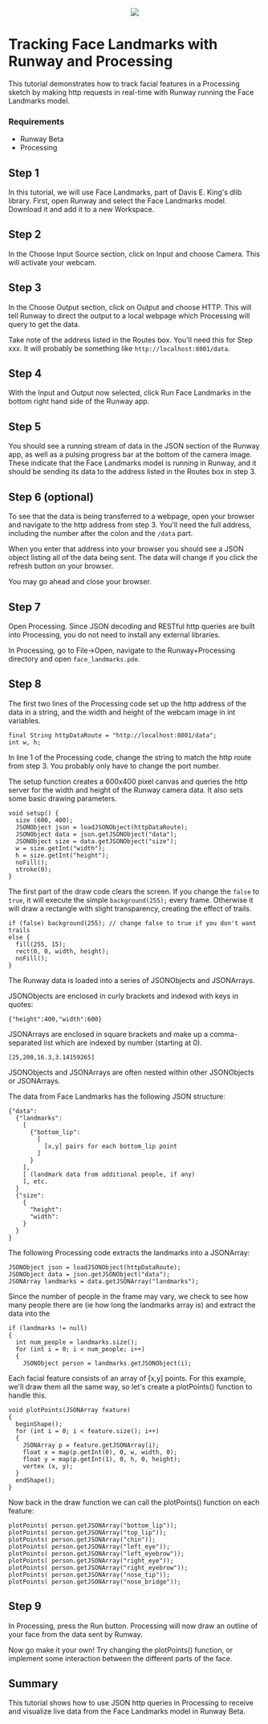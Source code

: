 <p align="center">
  <img src="https://runway.nyc3.digitaloceanspaces.com/assets/github/cover_runway_processing_github.jpg">
</p>

# Tracking Face Landmarks with Runway and Processing

This tutorial demonstrates how to track facial features in a Processing sketch by making http requests in real-time with Runway running the Face Landmarks model.

### Requirements

* Runway Beta
* Processing

## Step 1

In this tutorial, we will use Face Landmarks, part of Davis E. King's dlib library. First, open Runway and select the Face Landmarks model. Download it and add it to a new Workspace.

## Step 2

In the Choose Input Source section, click on Input and choose Camera. This will activate your webcam.

## Step 3

In the Choose Output section, click on Output and choose HTTP. This will tell Runway to direct the output to a local webpage which Processing will query to get the data.

Take note of the address listed in the Routes box. You'll need this for Step xxx. It will probably be something like ```http://localhost:8001/data```.

## Step 4

With the Input and Output now selected, click Run Face Landmarks in the bottom right hand side of the Runway app.

## Step 5

You should see a running stream of data in the JSON section of the Runway app, as well as a pulsing progress bar at the bottom of the camera image. These indicate that the Face Landmarks model is running in Runway, and it should be sending its data to the address listed in the Routes box in step 3.

## Step 6 (optional)

To see that the data is being transferred to a webpage, open your browser and navigate to the http address from step 3. You'll need the full address, including the number after the colon and the ```/data``` part.

When you enter that address into your browser you should see a JSON object listing all of the data being sent. The data will change if you click the refresh button on your browser.

You may go ahead and close your browser.

## Step 7

Open Processing. Since JSON decoding and RESTful http queries are built into Processing, you do not need to install any external libraries.

In Processing, go to File->Open, navigate to the Runway+Processing directory and open ```face_landmarks.pde```.

## Step 8

The first two lines of the Processing code set up the http address of the data in a string, and the width and height of the webcam image in int variables.

```
final String httpDataRoute = "http://localhost:8001/data";
int w, h;
```

In line 1 of the Processing code, change the string to match the http route from step 3. You probably only have to change the port number.

The setup function creates a 600x400 pixel canvas and queries the http server for the width and height of the Runway camera data. It also sets some basic drawing parameters.

```
void setup() {
  size (600, 400);
  JSONObject json = loadJSONObject(httpDataRoute);
  JSONObject data = json.getJSONObject("data");
  JSONObject size = data.getJSONObject("size");
  w = size.getInt("width");
  h = size.getInt("height");
  noFill();
  stroke(0);
}
```

The first part of the draw code clears the screen. If you change the ```false``` to ```true```, it will execute the simple ```background(255);``` every frame. Otherwise it will draw a rectangle with slight transparency, creating the effect of trails.

```
if (false) background(255); // change false to true if you don't want trails
else {
  fill(255, 15);
  rect(0, 0, width, height);
  noFill();
}
```

The Runway data is loaded into a series of JSONObjects and JSONArrays.

JSONObjects are enclosed in curly brackets and indexed with keys in quotes:

```
{"height":400,"width":600}
```

JSONArrays are enclosed in square brackets and make up a comma-separated list which are indexed by number (starting at 0).

```
[25,200,16.3,3.14159265]
```

JSONObjects and JSONArrays are often nested within other JSONObjects or JSONArrays.

The data from Face Landmarks has the following JSON structure:

```
{"data":
  {"landmarks":
    [
      {"bottom_lip":
        [
          [x,y] pairs for each bottom_lip point
        ]
      }
    ],
    [ (landmark data from additional people, if any)
    ], etc.
  }
  {"size":
    {
      "height":
      "width":
    }
  }
}
```

The following Processing code extracts the landmarks into a JSONArray:

```
JSONObject json = loadJSONObject(httpDataRoute);
JSONObject data = json.getJSONObject("data");
JSONArray landmarks = data.getJSONArray("landmarks");
```

Since the number of people in the frame may vary, we check to see how many people there are (ie how long the landmarks array is) and extract the data into the

```
if (landmarks != null)
{
  int num_people = landmarks.size();
  for (int i = 0; i < num_people; i++)
  {
    JSONObject person = landmarks.getJSONObject(i);
```

Each facial feature consists of an array of [x,y] points. For this example, we'll draw them all the same way, so let's create a plotPoints() function to handle this.

```
void plotPoints(JSONArray feature)
{
  beginShape();
  for (int i = 0; i < feature.size(); i++)
  {
    JSONArray p = feature.getJSONArray(i);
    float x = map(p.getInt(0), 0, w, width, 0);
    float y = map(p.getInt(1), 0, h, 0, height);
    vertex (x, y);
  }
  endShape();
}
```

Now back in the draw function we can call the plotPoints() function on each feature:

```
plotPoints( person.getJSONArray("bottom_lip"));
plotPoints( person.getJSONArray("top_lip"));
plotPoints( person.getJSONArray("chin"));
plotPoints( person.getJSONArray("left_eye"));
plotPoints( person.getJSONArray("left_eyebrow"));
plotPoints( person.getJSONArray("right_eye"));
plotPoints( person.getJSONArray("right_eyebrow"));
plotPoints( person.getJSONArray("nose_tip"));
plotPoints( person.getJSONArray("nose_bridge"));
```

## Step 9

In Processing, press the Run button. Processing will now draw an outline of your face from the data sent by Runway.

Now go make it your own! Try changing the plotPoints() function, or implement some interaction between the different parts of the face.

## Summary

This tutorial shows how to use JSON http queries in Processing to receive and visualize live data from the Face Landmarks model in Runway Beta.
